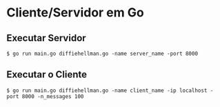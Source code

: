 # Cliente/Servidor em Go

## Executar Servidor

    $ go run main.go diffiehellman.go -name server_name -port 8000

## Executar o Cliente

    $ go run main.go diffiehellman.go -name client_name -ip localhost -port 8000 -n_messages 100
